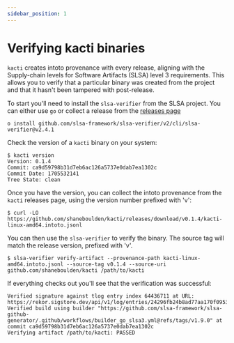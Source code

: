 ```yaml
---
sidebar_position: 1
---
```


# Verifying kacti binaries

`kacti` creates intoto provenance with every release, aligning with the Supply-chain levels for Software Artifacts (SLSA) level 3 requirements. This allows you to verify that a particular binary was created from the project and that it hasn't been tampered with post-release.

To start you'll need to install the `slsa-verifier` from the SLSA project. You can either use `go` or collect a release from the [releases page](https://github.com/slsa-framework/slsa-verifier/releases)
```
o install github.com/slsa-framework/slsa-verifier/v2/cli/slsa-verifier@v2.4.1
```
Check the version of a `kacti` binary on your system:
```
$ kacti version
Version: 0.1.4
Commit: ca9d59798b31d7eb6ac126a5737e0dab7ea1302c
Commit Date: 1705532141
Tree State: clean
```
Once you have the version, you can collect the intoto provenance from the `kacti` releases page, using the version number prefixed with 'v':
```
$ curl -LO https://github.com/shaneboulden/kacti/releases/download/v0.1.4/kacti-linux-amd64.intoto.jsonl
```
You can then use the `slsa-verifier` to verify the binary. The source tag will match the release version, prefixed with 'v'.
```
$ slsa-verifier verify-artifact --provenance-path kacti-linux-amd64.intoto.jsonl --source-tag v0.1.4 --source-uri github.com/shaneboulden/kacti /path/to/kacti
```
If everything checks out you'll see that the verification was successful:
```
Verified signature against tlog entry index 64436711 at URL: https://rekor.sigstore.dev/api/v1/log/entries/24296fb24b8ad77aa170f0953fbd003e3c832b9c0a940636aa7f8dda165af6af1ca4b5e87503cc5d
Verified build using builder "https://github.com/slsa-framework/slsa-github-generator/.github/workflows/builder_go_slsa3.yml@refs/tags/v1.9.0" at commit ca9d59798b31d7eb6ac126a5737e0dab7ea1302c
Verifying artifact /path/to/kacti: PASSED
```